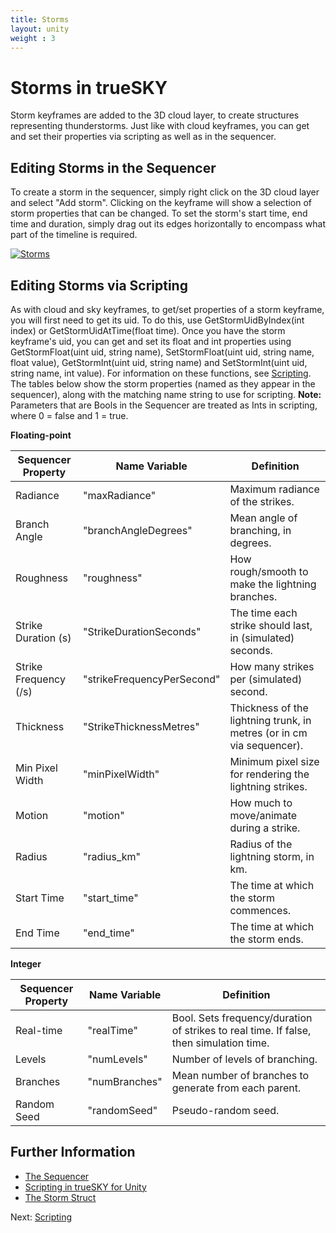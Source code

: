```yaml
---
title: Storms
layout: unity
weight : 3
---
```


Storms in trueSKY
======================

Storm keyframes are added to the 3D cloud layer, to create structures representing thunderstorms. Just like with cloud keyframes, you can get and set their properties via scripting as well as in the sequencer.


Editing Storms in the Sequencer
-----------------------

To create a storm in the sequencer, simply right click on the 3D cloud layer and select "Add storm". Clicking on the keyframe will show a selection of storm properties that can be changed. To set the storm's start time, end time and duration, simply drag out its edges horizontally to encompass what part of the timeline is required.

<a href="https://docs.simul.co/unity/images/StormSequencer.png"><img src="https://docs.simul.co/unity/images/StormSequencer.png" alt="Storms"/></a> 


Editing Storms via Scripting
-----------------------

As with cloud and sky keyframes, to get/set properties of a storm keyframe, you will first need to get its uid. To do this, use GetStormUidByIndex(int index) or GetStormUidAtTime(float time). Once you have the storm keyframe's uid, you can get and set its float and int properties using GetStormFloat(uint uid, string name), SetStormFloat(uint uid, string name, float value), GetStormInt(uint uid, string name) and SetStormInt(uint uid, string name, int value). For information on these functions, see [Scripting](https://docs.simul.co/unity/scripting.html). The tables below show the storm properties (named as they appear in the sequencer), along with the matching name string to use for scripting. **Note:** Parameters that are Bools in the Sequencer are treated as Ints in scripting, where 0 = false and 1 = true.
		 

**Floating-point**

Sequencer Property | Name Variable | Definition
-------------------|---------------|------------
Radiance |"maxRadiance"|   Maximum radiance of the strikes.
Branch Angle |"branchAngleDegrees" | Mean angle of branching, in degrees.
Roughness |"roughness" | How rough/smooth to make the lightning branches.
Strike Duration	(s)| "StrikeDurationSeconds" | The time each strike should last, in (simulated) seconds.
Strike Frequency (/s)| "strikeFrequencyPerSecond" | How many strikes per (simulated) second.
Thickness |"StrikeThicknessMetres" | Thickness of the lightning trunk, in metres (or in cm via sequencer).
Min Pixel Width |"minPixelWidth"| Minimum pixel size for rendering the lightning strikes.
Motion | "motion" | How much to move/animate during a strike.
Radius |"radius_km" | Radius of the lightning storm, in km.
Start Time |"start_time"| The time at which the storm commences. 
End Time|"end_time"   | The time at which the storm ends.


**Integer**

Sequencer Property | Name Variable | Definition
-------------------|---------------|-----------
Real-time |"realTime"| Bool. Sets frequency/duration of strikes to real time. If false, then simulation time.  
Levels |"numLevels"| Number of levels of branching.
Branches |"numBranches"| Mean number of branches to generate from each parent.
Random Seed |"randomSeed"| Pseudo-random seed.


Further Information
--------------
 
* [The Sequencer](https://docs.simul.co/sequencer.html)  
* [Scripting in trueSKY for Unity](https://docs.simul.co/unity/scripting.html) 
* [The Storm Struct](https://docs.simul.co/reference/structsimul_1_1clouds_1_1CloudKeyframer_1_1Storm.html)


Next: <a href="/unity/Scripting">Scripting</a>